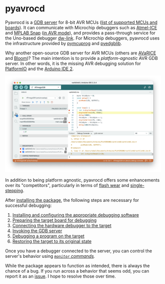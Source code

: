 # pyavrocd

Pyavrocd is a [GDB server](https://sourceware.org/gdb/current/onlinedocs/gdb.html/Server.html) for 8-bit AVR MCUs ([list of supported MCUs and boards](supported-mcus-and-boards.md)). It can communicate with Microchip debuggers such as [Atmel-ICE](https://www.microchip.com/en-us/development-tool/atatmel-ice) and [MPLAB Snap](https://www.microchip.com/en-us/development-tool/pg164100) ([in AVR mode](supported-debuggers.md#switching-to-avr-mode)), and provides a pass-through service for the Uno-based debugger [dw-link](https://github.com/felias-fogg/dw-link). For Microchip debuggers, pyavrocd uses the infrastructure provided by [pymcuprog](https://github.com/microchip-pic-avr-tools/pymcuprog) and [pyedgblib](https://github.com/microchip-pic-avr-tools/pyedbglib).

Why another open-source GDB server for AVR MCUs (others are [AVaRICE](https://github.com/avrdudes/avarice) and [Bloom](https://bloom.oscillate.io))? The main intention is to provide a *platform-agnostic* AVR GDB server. In other words, it is the missing AVR debugging solution for [PlatformIO](https://platformio.org) and the [Arduino IDE 2](https://www.arduino.cc/en/software/).

![ide2-6](https://raw.githubusercontent.com/felias-fogg/pyavrocd/refs/heads/main/docs/pics/ide2-6.png)

In addition to being platform agnostic, pyavrocd offers some enhancements over its "competitors", particularly in terms of [flash wear](https://arduino-craft-corner.de/index.php/2025/05/05/stop-and-go/) and [single-stepping](https://arduino-craft-corner.de/index.php/2025/03/19/interrupted-and-very-long-single-steps/).

After [installing the package](INSTALL.md), the following steps are necessary for successful debugging:

1. [Installing and configuring the appropriate debugging software](debugging-software.md)
2. [Preparing the target board for debugging](board-preparation.md)
3. [Connecting the hardware debugger to the target](connect-to-target.md)
4. [Invoking the GDB server](command-line-options.md)
5. [Debugging a program on the target](usage.md)
6. [Restoring the target to its original state](restore-original-state.md)

Once you have a debugger connected to the server, you can control the server's behavior using *[`monitor` commands](monitor-commands.md).*

While the package appears to function as intended, there is always the chance of a bug. If you run across a behavior that seems odd, you can report it as an [issue](https://github.com/felias-fogg/pyavrocd/issues). I hope to resolve those over time.

